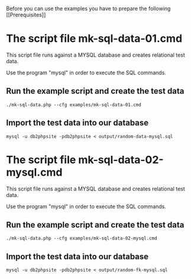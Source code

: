 Before you can use the examples you have to prepare the following [[Prerequisites]]

# The script file mk-sql-data-01.cmd

This script file runs against a MYSQL database and creates relational test data. 

Use the program "mysql" in order to execute the SQL commands.

## Run the example script and create the test data
```
./mk-sql-data.php --cfg examples/mk-sql-data-01.cmd
```

## Import the test data into our database
```
mysql -u db2phpsite -pdb2phpsite < output/random-data-mysql.sql
```

# The script file mk-sql-data-02-mysql.cmd

This script file runs against a MYSQL database and creates relational test data. 

Use the program "mysql" in order to execute the SQL commands.

## Run the example script and create the test data
```
./mk-sql-data.php --cfg examples/mk-sql-data-02-mysql.cmd
```

## Import the test data into our database
```
mysql -u db2phpsite -pdb2phpsite < output/random-fk-mysql.sql
```


